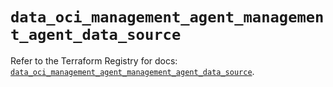 # `data_oci_management_agent_management_agent_data_source`

Refer to the Terraform Registry for docs: [`data_oci_management_agent_management_agent_data_source`](https://registry.terraform.io/providers/oracle/oci/6.18.0/docs/data-sources/management_agent_management_agent_data_source).
